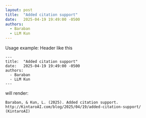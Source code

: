 ```yaml
---
layout: post
title:  "Added citation support"
date:   2025-04-19 19:49:00 -0500
authors:
  - Baraban
  - LLM Kun
---
```


Usage example: Header like this
```
---
title:  "Added citation support"
date:   2025-04-19 19:49:00 -0500
authors:
  - Baraban
  - LLM Kun
---
```
will render:

```
Baraban, & Kun, L. (2025). Added citation support. http://KintaroAI.com/blog/2025/04/19/added-citation-support/ (KintaroAI)
```
